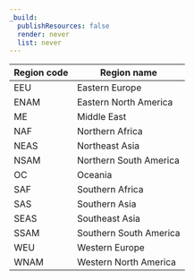 ```yaml
---
_build:
  publishResources: false
  render: never
  list: never
---
```

| Region code | Region name            |
| ----------- | ---------------------- |
| EEU         | Eastern Europe         |
| ENAM        | Eastern North America  |
| ME          | Middle East            |
| NAF         | Northern Africa        |
| NEAS        | Northeast Asia         |
| NSAM        | Northern South America |
| OC          | Oceania                |
| SAF         | Southern Africa        |
| SAS         | Southern Asia          |
| SEAS        | Southeast Asia         |
| SSAM        | Southern South America |
| WEU         | Western Europe         |
| WNAM        | Western North America  |
